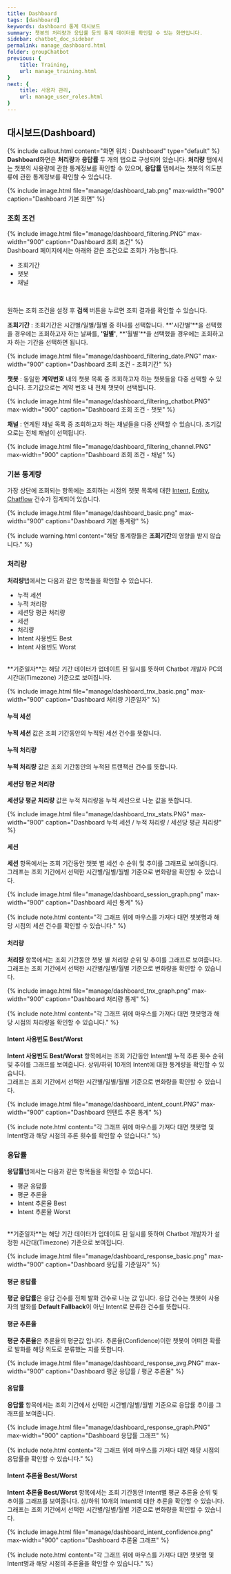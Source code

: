 ```yaml
---
title: Dashboard
tags: [dashboard]
keywords: dashboard 통계 대시보드 
summary: 챗봇의 처리량과 응답률 등의 통계 데이터를 확인할 수 있는 화면입니다.
sidebar: chatbot_doc_sidebar
permalink: manage_dashboard.html
folder: groupChatbot
previous: {
    title: Training, 
    url: manage_training.html
}
next: {
    title: 사용자 관리,
    url: manage_user_roles.html
}
---
```


## 대시보드(Dashboard)
 {% include callout.html content="화면 위치 : Dashboard" type="default" %}
**Dashboard**화면은 **처리량**과 **응답률** 두 개의 탭으로 구성되어 있습니다. **처리량** 탭에서는 챗봇의 사용량에 관한 통계정보를 확인할 수 있으며,
**응답률** 탭에서는 챗봇의 의도분류에 관한 통계정보를 확인할 수 있습니다.<br/>

{% include image.html file="manage/dashboard_tab.png" max-width="900" caption="Dashboard 기본 화면" %}

### 조회 조건

{% include image.html file="manage/dashboard_filtering.PNG" max-width="900" caption="Dashboard 조회 조건" %}
<br/>
Dashboard 페이지에서는 아래와 같은 조건으로 조회가 가능합니다.
 - 조회기간
 - 챗봇
 - 채널
<br/>

원하는 조회 조건을 설정 후 **검색** 버튼을 누르면 조회 결과를 확인할 수 있습니다.<br/> 

**조회기간** : 조회기간은 시간별/일별/월별 중 하나를 선택합니다. **'시간별'**을 선택했을 경우에는 조회하고자 하는 날짜를, **'일별'**, **'월별'**을 선택했을 경우에는
조회하고자 하는 기간을 선택하면 됩니다. <br/>

{% include image.html file="manage/dashboard_filtering_date.PNG" max-width="900" caption="Dashboard 조회 조건 - 조회기간" %}

**챗봇** : 동일한 **계약번호** 내의 챗봇 목록 중 조회하고자 하는 챗봇들을 다중 선택할 수 있습니다. 초기값으로는 계약 번호 내 전체 챗봇이 선택됩니다. <br/>

{% include image.html file="manage/dashboard_filtering_chatbot.PNG" max-width="900" caption="Dashboard 조회 조건 - 챗봇" %}

**채널** : 연계된 채널 목록 중 조회하고자 하는 채널들을 다중 선택할 수 있습니다. 초기값으로는 전체 채널이 선택됩니다. <br/>

{% include image.html file="manage/dashboard_filtering_channel.PNG" max-width="900" caption="Dashboard 조회 조건 - 채널" %}

### 기본 통계량
가장 상단에 조회되는 항목에는 조회하는 시점의 챗봇 목록에 대한 [Intent](intent_basic.html), [Entity](entity_basic.html), [Chatflow](intent_response_chatflow.html) 건수가 집계되어 있습니다. <br/>

{% include image.html file="manage/dashboard_basic.png" max-width="900" caption="Dashboard 기본 통계량" %}

{% include warning.html content="해당 통계량들은 **조회기간**의 영향을 받지 않습니다." %}

### 처리량
**처리량**탭에서는 다음과 같은 항목들을 확인할 수 있습니다. <br/>
 - 누적 세션
 - 누적 처리량
 - 세션당 평균 처리량
 - 세션 
 - 처리량
 - Intent 사용빈도 Best
 - Intent 사용빈도 Worst

<br/>
**기준일자**는 해당 기간 데이터가 업데이트 된 일시를 뜻하며 Chatbot 개발자 PC의 시간대(Timezone) 기준으로 보여집니다. <br/>

{% include image.html file="manage/dashboard_tnx_basic.png" max-width="900" caption="Dashboard 처리량 기준일자" %}

#### 누적 세션

**누적 세션** 값은 조회 기간동안의 누적된 세션 건수를 뜻합니다. <br/>

#### 누적 처리량

**누적 처리량** 값은 조회 기간동안의 누적된 트랜잭션 건수를 뜻합니다. <br/>

#### 세션당 평균 처리량

**세션당 평균 처리량** 값은 누적 처리량을 누적 세션으로 나눈 값을 뜻합니다. <br/> 

{% include image.html file="manage/dashboard_tnx_stats.PNG" max-width="900" caption="Dashboard 누적 세션 / 누적 처리량 / 세션당 평균 처리량" %}

#### 세션

**세션** 항목에서는 조회 기간동안 챗봇 별 세션 수 순위 및 추이를 그래프로 보여줍니다. <br/>
그래프는 조회 기간에서 선택한 시간별/일별/월별 기준으로 변화량을 확인할 수 있습니다. <br/>

{% include image.html file="manage/dashboard_session_graph.png" max-width="900" caption="Dashboard 세션 통계" %}

{% include note.html content="각 그래프 위에 마우스를 가져다 대면 챗봇명과 해당 시점의 세션 건수를 확인할 수 있습니다." %}

#### 처리량

**처리량** 항목에서는 조회 기간동안 챗봇 별 처리량 순위 및 추이를 그래프로 보여줍니다. <br/>
그래프는 조회 기간에서 선택한 시간별/일별/월별 기준으로 변화량을 확인할 수 있습니다. <br/>

{% include image.html file="manage/dashboard_tnx_graph.png" max-width="900" caption="Dashboard 처리량 통계" %}

{% include note.html content="각 그래프 위에 마우스를 가져다 대면 챗봇명과 해당 시점의 처리량을 확인할 수 있습니다." %}

#### Intent 사용빈도 Best/Worst

**Intent 사용빈도 Best/Worst** 항목에서는 조회 기간동안 Intent별 누적 추론 횟수 순위 및 추이를 그래프를 보여줍니다. 상위/하위 10개의 Intent에 대한 통계량을 확인할 수 있습니다.<br/>
그래프는 조회 기간에서 선택한 시간별/일별/월별 기준으로 변화량을 확인할 수 있습니다. <br/>

{% include image.html file="manage/dashboard_intent_count.PNG" max-width="900" caption="Dashboard 인텐트 추론 통계" %}

{% include note.html content="각 그래프 위에 마우스를 가져다 대면 챗봇명 및 Intent명과 해당 시점의 추론 횟수를 확인할 수 있습니다." %}

### 응답률
**응답률**탭에서는 다음과 같은 항목들을 확인할 수 있습니다. <br/>
 - 평균 응답률
 - 평균 추론율
 - Intent 추론율 Best
 - Intent 추론율 Worst

<br/>
**기준일자**는 해당 기간 데이터가 업데이트 된 일시를 뜻하며 Chatbot 개발자가 설정한 시간대(Timezone) 기준으로 보여집니다. <br/>

{% include image.html file="manage/dashboard_response_basic.png" max-width="900" caption="Dashboard 응답률 기준일자" %}

#### 평균 응답률

**평균 응답률**은 응답 건수를 전체 발화 건수로 나눈 값 입니다. 응답 건수는 챗봇이 사용자의 발화를 **Default Fallback**이 아닌 Intent로 분류한 건수를 뜻합니다. <br/>

#### 평균 추론율

**평균 추론율**은 추론율의 평균값 입니다. 추론율(Confidence)이란 챗봇이 어떠한 확률로 발화를 해당 의도로 분류했는 지를 뜻합니다. <br/>

{% include image.html file="manage/dashboard_response_avg.PNG" max-width="900" caption="Dashboard 평균 응답률 / 평균 추론율" %}

#### 응답률

**응답률** 항목에서는 조회 기간에서 선택한 시간별/일별/월별 기준으로 응답률 추이를 그래프를 보여줍니다.

{% include image.html file="manage/dashboard_response_graph.PNG" max-width="900" caption="Dashboard 응답률 그래프" %}

{% include note.html content="각 그래프 위에 마우스를 가져다 대면 해당 시점의 응답률을 확인할 수 있습니다." %}

#### Intent 추론율 Best/Worst

**Intent 추론율 Best/Worst** 항목에서는 조회 기간동안 Intent별 평균 추론율 순위 및 추이를 그래프를 보여줍니다. 상/하위 10개의 Intent에 대한 추론을 확인할 수 있습니다.
그래프는 조회 기간에서 선택한 시간별/일별/월별 기준으로 변화량을 확인할 수 있습니다. <br/>

{% include image.html file="manage/dashboard_intent_confidence.png" max-width="900" caption="Dashboard 추론율 그래프" %}

{% include note.html content="각 그래프 위에 마우스를 가져다 대면 챗봇명 및 Intent명과 해당 시점의 추론율을 확인할 수 있습니다." %}
